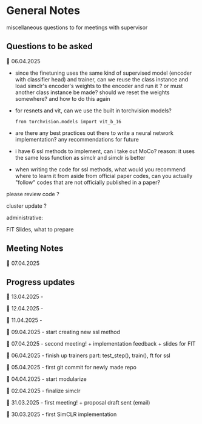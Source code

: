 # General Notes

miscellaneous questions to for meetings with supervisor 

## Questions to be asked

📅 06.04.2025

- since the finetuning uses the same kind of supervised model (encoder with classifier head) and trainer, can we reuse the class instance and load simclr's encoder's weights to the encoder and run it ? or must another class instance be made? should we reset the weights somewhere? and how to do this again

- for resnets and vit, can we use the built in torchvision models?

    ```
    from torchvision.models import vit_b_16
    ```
- are there any best practices out there to write a neural network implementation? any recommendations for future 

- i have 6 ssl methods to implement, can i take out MoCo? reason: it uses the same loss function as simclr and simclr is better

- when writing the code for ssl methods, what would you recommend where to learn it from aside from official paper codes, can you actually "follow" codes that are not officially published in a paper? 

please review code ? 

cluster update ?

administrative:

FIT Slides, what to prepare

## Meeting Notes

📅 07.04.2025 




## Progress updates

📅 13.04.2025 -

📅 12.04.2025 -

📅 11.04.2025 - 

📅 09.04.2025 - start creating new ssl method

📅 07.04.2025 - second meeting! + implementation feedback + slides for FIT

📅 06.04.2025 - finish up trainers part: test_step(), train(), ft for ssl

📅 05.04.2025 - first git commit for newly made repo

📅 04.04.2025 - start modularize

📅 02.04.2025 - finalize simclr

📅 31.03.2025 - first meeting! + proposal draft sent (email)

📅 30.03.2025 - first SimCLR implementation


